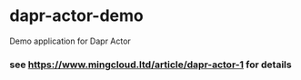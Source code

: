 # dapr-actor-demo
Demo application for Dapr Actor

### see https://www.mingcloud.ltd/article/dapr-actor-1 for details
